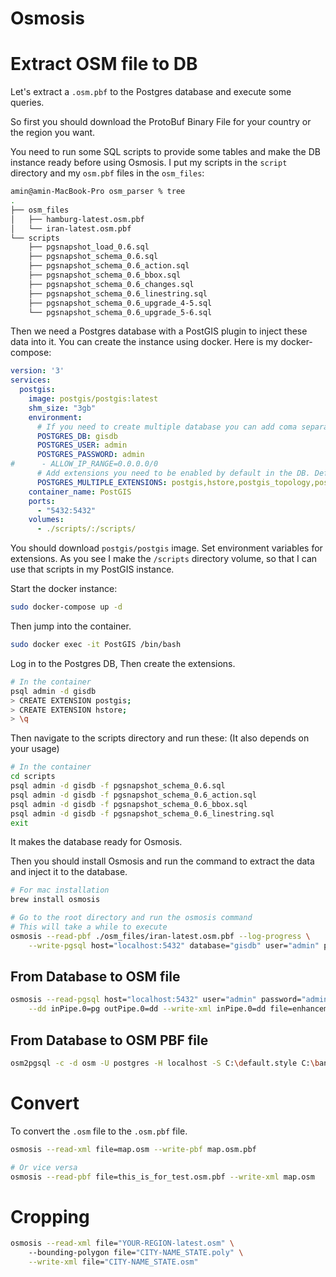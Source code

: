 # Osmosis

# Extract OSM file to DB

Let's extract a `.osm.pbf` to the Postgres database and execute some queries.

So first you should download the ProtoBuf Binary File for your country or the region you want. 

You need to run some SQL scripts to provide some tables and make the DB instance ready before using Osmosis. I put my scripts in the `script` directory and my `osm.pbf` files in the `osm_files`:

```bash
amin@amin-MacBook-Pro osm_parser % tree
.
├── osm_files
│   ├── hamburg-latest.osm.pbf
│   └── iran-latest.osm.pbf
└── scripts
    ├── pgsnapshot_load_0.6.sql
    ├── pgsnapshot_schema_0.6.sql
    ├── pgsnapshot_schema_0.6_action.sql
    ├── pgsnapshot_schema_0.6_bbox.sql
    ├── pgsnapshot_schema_0.6_changes.sql
    ├── pgsnapshot_schema_0.6_linestring.sql
    ├── pgsnapshot_schema_0.6_upgrade_4-5.sql
    └── pgsnapshot_schema_0.6_upgrade_5-6.sql
```

Then we need a Postgres database with a PostGIS plugin to inject these data into it. You can create the instance using docker. Here is my docker-compose:

```yaml
version: '3'
services:
  postgis:
    image: postgis/postgis:latest
    shm_size: "3gb"
    environment:
      # If you need to create multiple database you can add coma separated databases eg gis,data
      POSTGRES_DB: gisdb
      POSTGRES_USER: admin
      POSTGRES_PASSWORD: admin
#      - ALLOW_IP_RANGE=0.0.0.0/0
      # Add extensions you need to be enabled by default in the DB. Default are the five specified below
      POSTGRES_MULTIPLE_EXTENSIONS: postgis,hstore,postgis_topology,postgis_raster,pgrouting
    container_name: PostGIS
    ports:
      - "5432:5432"
    volumes:
      - ./scripts/:/scripts/
```

You should download `postgis/postgis` image. Set environment variables for extensions. As you see I make the `/scripts` directory volume, so that I can use that scripts in my PostGIS instance.

Start the docker instance:

```bash
sudo docker-compose up -d
```

Then jump into the container.

```bash
sudo docker exec -it PostGIS /bin/bash
```

Log in to the Postgres DB, Then create the extensions.

```bash
# In the container
psql admin -d gisdb
> CREATE EXTENSION postgis;
> CREATE EXTENSION hstore;
> \q
```

Then navigate to the scripts directory and run these: (It also depends on your usage)

```bash
# In the container
cd scripts
psql admin -d gisdb -f pgsnapshot_schema_0.6.sql
psql admin -d gisdb -f pgsnapshot_schema_0.6_action.sql
psql admin -d gisdb -f pgsnapshot_schema_0.6_bbox.sql
psql admin -d gisdb -f pgsnapshot_schema_0.6_linestring.sql
exit
```

It makes the database ready for Osmosis.

Then you should install Osmosis and run the command to extract the data and inject it to the database.

```bash
# For mac installation
brew install osmosis

# Go to the root directory and run the osmosis command
# This will take a while to execute
osmosis --read-pbf ./osm_files/iran-latest.osm.pbf --log-progress \
	--write-pgsql host="localhost:5432" database="gisdb" user="admin" password="admin"
```

## From Database to OSM file

```bash
osmosis --read-pgsql host="localhost:5432" user="admin" password="admin" database="cobbler_db" outPipe.0=pg \
    --dd inPipe.0=pg outPipe.0=dd --write-xml inPipe.0=dd file=enhancement.osm
```

## From Database to OSM PBF file

```bash
osm2pgsql -c -d osm -U postgres -H localhost -S C:\default.style C:\bangkok.osm.pbf
```

# Convert

To convert the `.osm` file to the `.osm.pbf` file.

```bash
osmosis --read-xml file=map.osm --write-pbf map.osm.pbf

# Or vice versa
osmosis --read-pbf file=this_is_for_test.osm.pbf --write-xml map.osm
```

# Cropping

```bash
osmosis --read-xml file="YOUR-REGION-latest.osm" \ 
	--bounding-polygon file="CITY-NAME_STATE.poly" \
	--write-xml file="CITY-NAME_STATE.osm"
```